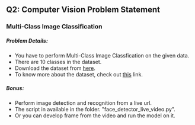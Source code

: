 
## Q2: Computer Vision Problem Statement

### Multi-Class Image Classification



##### Problem Details:  

* You have to perform Multi-Class Image Classfication on the given data. 
* There are 10 classes in the dataset. 
* Download the dataset from [here](https://www.cs.toronto.edu/~kriz/cifar-100-python.tar.gz).
* To know more about the dataset, check out [this](https://www.cs.toronto.edu/~kriz/cifar.html) link. 


##### Bonus:

*   Perform image detection and recognition from a live url.
*   The script in available in the folder. "face_detector_live_video.py".
*   Or you can develop frame from the video and run the model on it.
